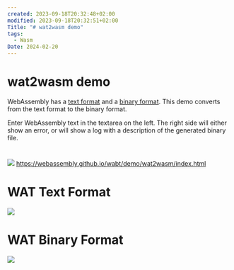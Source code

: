 ```yaml
---
created: 2023-09-18T20:32:48+02:00
modified: 2023-09-18T20:32:51+02:00
Title: "# wat2wasm demo"
tags:
  - Wasm
Date: 2024-02-20
---
```


# wat2wasm demo
WebAssembly has a [text format](https://webassembly.github.io/spec/core/text/index.html) and a [binary format](https://webassembly.github.io/spec/core/binary/index.html). This demo converts from the text format to the binary format.

Enter WebAssembly text in the textarea on the left. The right side will either show an error, or will show a log with a description of the generated binary file.

# 
![](Pasted%20image%2020240220162230.png)
https://webassembly.github.io/wabt/demo/wat2wasm/index.html

# WAT Text Format 

![](Pasted%20image%2020240220162413.png)

# WAT Binary Format 
![](Pasted%20image%2020240220162448.png)